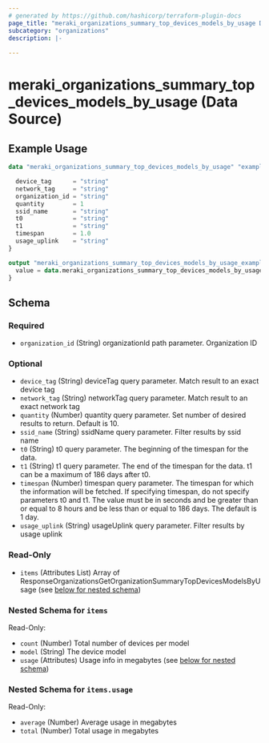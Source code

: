 ```yaml
---
# generated by https://github.com/hashicorp/terraform-plugin-docs
page_title: "meraki_organizations_summary_top_devices_models_by_usage Data Source - terraform-provider-meraki"
subcategory: "organizations"
description: |-
  
---
```


# meraki_organizations_summary_top_devices_models_by_usage (Data Source)



## Example Usage

```terraform
data "meraki_organizations_summary_top_devices_models_by_usage" "example" {

  device_tag      = "string"
  network_tag     = "string"
  organization_id = "string"
  quantity        = 1
  ssid_name       = "string"
  t0              = "string"
  t1              = "string"
  timespan        = 1.0
  usage_uplink    = "string"
}

output "meraki_organizations_summary_top_devices_models_by_usage_example" {
  value = data.meraki_organizations_summary_top_devices_models_by_usage.example.items
}
```

<!-- schema generated by tfplugindocs -->
## Schema

### Required

- `organization_id` (String) organizationId path parameter. Organization ID

### Optional

- `device_tag` (String) deviceTag query parameter. Match result to an exact device tag
- `network_tag` (String) networkTag query parameter. Match result to an exact network tag
- `quantity` (Number) quantity query parameter. Set number of desired results to return. Default is 10.
- `ssid_name` (String) ssidName query parameter. Filter results by ssid name
- `t0` (String) t0 query parameter. The beginning of the timespan for the data.
- `t1` (String) t1 query parameter. The end of the timespan for the data. t1 can be a maximum of 186 days after t0.
- `timespan` (Number) timespan query parameter. The timespan for which the information will be fetched. If specifying timespan, do not specify parameters t0 and t1. The value must be in seconds and be greater than or equal to 8 hours and be less than or equal to 186 days. The default is 1 day.
- `usage_uplink` (String) usageUplink query parameter. Filter results by usage uplink

### Read-Only

- `items` (Attributes List) Array of ResponseOrganizationsGetOrganizationSummaryTopDevicesModelsByUsage (see [below for nested schema](#nestedatt--items))

<a id="nestedatt--items"></a>
### Nested Schema for `items`

Read-Only:

- `count` (Number) Total number of devices per model
- `model` (String) The device model
- `usage` (Attributes) Usage info in megabytes (see [below for nested schema](#nestedatt--items--usage))

<a id="nestedatt--items--usage"></a>
### Nested Schema for `items.usage`

Read-Only:

- `average` (Number) Average usage in megabytes
- `total` (Number) Total usage in megabytes
